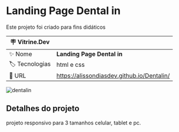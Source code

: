 # Landing Page Dental in

Este projeto foi criado para fins didáticos 

| :placard: Vitrine.Dev |     |
| -------------  | --- |
| :sparkles: Nome        | **Landing Page Dental in**
| :label: Tecnologias |  html e css
| :rocket: URL         | https://alissondiasdev.github.io/Dentalin/


<!-- Inserir imagem com a #vitrinedev ao final do link -->
![dentalin](https://user-images.githubusercontent.com/84820359/210448813-f592386f-9174-4cf4-8a57-a1efd13cf34f.gif#vitrinedev)





## Detalhes do projeto

projeto responsivo para 3 tamanhos celular, tablet e pc.

